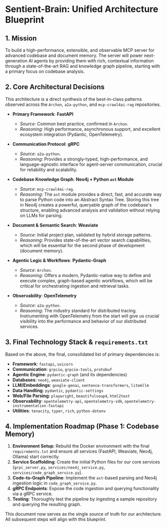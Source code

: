 # Sentient-Brain: Unified Architecture Blueprint

## 1. Mission

To build a high-performance, extensible, and observable MCP server for advanced codebase and document memory. The server will power next-generation AI agents by providing them with rich, contextual information through a state-of-the-art RAG and knowledge graph pipeline, starting with a primary focus on codebase analysis.

## 2. Core Architectural Decisions

This architecture is a direct synthesis of the best-in-class patterns observed across the `Archon`, `a2a-python`, and `mcp-crawl4ai-rag` repositories.

*   **Primary Framework**: **FastAPI**
    *   *Source*: Common best practice, confirmed in `Archon`.
    *   *Reasoning*: High performance, asynchronous support, and excellent ecosystem integration (Pydantic, OpenTelemetry).

*   **Communication Protocol**: **gRPC**
    *   *Source*: `a2a-python`.
    *   *Reasoning*: Provides a strongly-typed, high-performance, and language-agnostic interface for agent-server communication, crucial for reliability and scalability.

*   **Codebase Knowledge Graph**: **Neo4j + Python `ast` Module**
    *   *Source*: `mcp-crawl4ai-rag`.
    *   *Reasoning*: The `ast` module provides a direct, fast, and accurate way to parse Python code into an Abstract Syntax Tree. Storing this tree in Neo4j creates a powerful, queryable graph of the codebase's structure, enabling advanced analysis and validation without relying on LLMs for parsing.

*   **Document & Semantic Search**: **Weaviate**
    *   *Source*: Initial project plan, validated by hybrid storage patterns.
    *   *Reasoning*: Provides state-of-the-art vector search capabilities, which will be essential for the second phase of development (document memory).

*   **Agentic Logic & Workflows**: **Pydantic-Graph**
    *   *Source*: `Archon`.
    *   *Reasoning*: Offers a modern, Pydantic-native way to define and execute complex, graph-based agentic workflows, which will be critical for orchestrating ingestion and retrieval tasks.

*   **Observability**: **OpenTelemetry**
    *   *Source*: `a2a-python`.
    *   *Reasoning*: The industry standard for distributed tracing. Instrumenting with OpenTelemetry from the start will give us crucial visibility into the performance and behavior of our distributed services.

## 3. Final Technology Stack & `requirements.txt`

Based on the above, the final, consolidated list of primary dependencies is:

*   **Framework**: `fastapi`, `uvicorn`
*   **Communication**: `grpcio`, `grpcio-tools`, `protobuf`
*   **Agentic Engine**: `pydantic-graph` (and its dependencies)
*   **Databases**: `neo4j`, `weaviate-client`
*   **LLM/Embeddings**: `google-genai`, `sentence-transformers`, `litemllm`
*   **Data Handling**: `pydantic`, `pydantic-settings`
*   **Web/File Parsing**: `playwright`, `beautifulsoup4`, `html2text`
*   **Observability**: `opentelemetry-api`, `opentelemetry-sdk`, `opentelemetry-instrumentation-fastapi`
*   **Utilities**: `tenacity`, `typer`, `rich`, `python-dotenv`

## 4. Implementation Roadmap (Phase 1: Codebase Memory)

1.  **Environment Setup**: Rebuild the Docker environment with the final `requirements.txt` and ensure all services (FastAPI, Weaviate, Neo4j, Ollama) start correctly.
2.  **Service Scaffolding**: Create the initial Python files for our core services (`grpc_server.py`, `services/neo4j_service.py`, `services/code_graph_service.py`).
3.  **Code-to-Graph Pipeline**: Implement the `ast`-based parsing and Neo4j ingestion logic in `code_graph_service.py`.
4.  **gRPC Endpoints**: Expose the code ingestion and querying functionality via a gRPC service.
5.  **Testing**: Thoroughly test the pipeline by ingesting a sample repository and querying the resulting graph.

This document now serves as the single source of truth for our architecture. All subsequent steps will align with this blueprint.